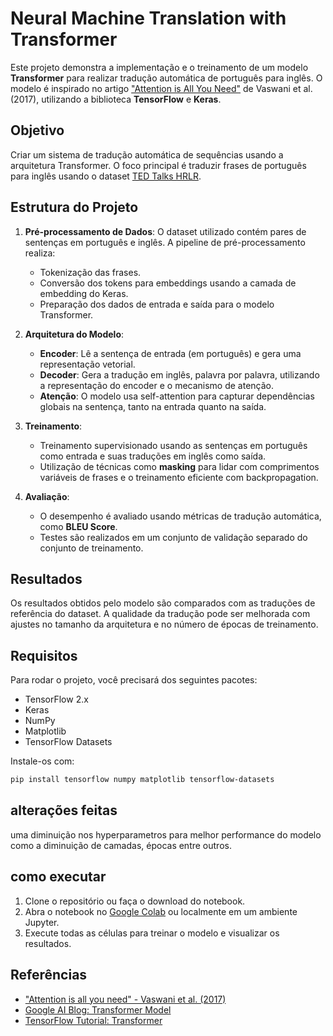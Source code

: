 
# Neural Machine Translation with Transformer

Este projeto demonstra a implementação e o treinamento de um modelo **Transformer** para realizar tradução automática de português para inglês. O modelo é inspirado no artigo ["Attention is All You Need"](https://arxiv.org/abs/1706.03762) de Vaswani et al. (2017), utilizando a biblioteca **TensorFlow** e **Keras**.

## Objetivo

Criar um sistema de tradução automática de sequências usando a arquitetura Transformer. O foco principal é traduzir frases de português para inglês usando o dataset [TED Talks HRLR](https://www.tensorflow.org/datasets/catalog/ted_hrlr_translate#ted_hrlr_translatept_to_en).

## Estrutura do Projeto

1. **Pré-processamento de Dados**: O dataset utilizado contém pares de sentenças em português e inglês. A pipeline de pré-processamento realiza:
   - Tokenização das frases.
   - Conversão dos tokens para embeddings usando a camada de embedding do Keras.
   - Preparação dos dados de entrada e saída para o modelo Transformer.

2. **Arquitetura do Modelo**:
   - **Encoder**: Lê a sentença de entrada (em português) e gera uma representação vetorial.
   - **Decoder**: Gera a tradução em inglês, palavra por palavra, utilizando a representação do encoder e o mecanismo de atenção.
   - **Atenção**: O modelo usa self-attention para capturar dependências globais na sentença, tanto na entrada quanto na saída.

3. **Treinamento**:
   - Treinamento supervisionado usando as sentenças em português como entrada e suas traduções em inglês como saída.
   - Utilização de técnicas como **masking** para lidar com comprimentos variáveis de frases e o treinamento eficiente com backpropagation.

4. **Avaliação**:
   - O desempenho é avaliado usando métricas de tradução automática, como **BLEU Score**.
   - Testes são realizados em um conjunto de validação separado do conjunto de treinamento.

## Resultados

Os resultados obtidos pelo modelo são comparados com as traduções de referência do dataset. A qualidade da tradução pode ser melhorada com ajustes no tamanho da arquitetura e no número de épocas de treinamento.

## Requisitos

Para rodar o projeto, você precisará dos seguintes pacotes:

- TensorFlow 2.x
- Keras
- NumPy
- Matplotlib
- TensorFlow Datasets

Instale-os com:

```bash
pip install tensorflow numpy matplotlib tensorflow-datasets
```

## alterações feitas
uma diminuição nos hyperparametros para melhor performance do modelo
como a diminuição de camadas, épocas entre outros.

## como executar
1. Clone o repositório ou faça o download do notebook.
2. Abra o notebook no [Google Colab](https://colab.research.google.com) ou localmente em um ambiente Jupyter.
3. Execute todas as células para treinar o modelo e visualizar os resultados.

## Referências

- ["Attention is all you need" - Vaswani et al. (2017)](https://arxiv.org/abs/1706.03762)
- [Google AI Blog: Transformer Model](https://ai.googleblog.com/2017/08/transformer-novel-neural-network.html)
- [TensorFlow Tutorial: Transformer](https://www.tensorflow.org/text/tutorials/transformer)

